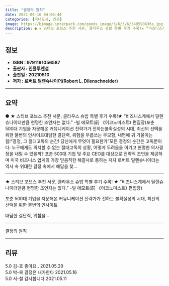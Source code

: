 ```yaml
---
title: "결정의 원칙"
date: 2021-06-16 04:06:44
categories: [국내도서, 인문]
image: https://bimage.interpark.com/goods_image/3/6/3/6/349593636s.jpg
description: ● ★ 스티브 포브스 추천 서문, 클라우스 슈밥 특별 후기 수록!★ “비즈니스계에서 딜렌슈나이더만큼 현명한 조언자는 없다.” -빌 에모트(前 《이코노미스트》 편집장)포춘 500대 기업을 자문해온 커뮤니케이션 전략가가 전하는불확실성의 시대, 최선의 선택을 위한 불변의 인사이트대담한 결단
---
```


## **정보**

- **ISBN : 9791191056587**
- **출판사 : 인플루엔셜**
- **출판일 : 20210510**
- **저자 : 로버트 딜렌슈나이더(Robert L. Dilenschneider)**

------



## **요약**

●  ★ 스티브 포브스 추천 서문, 클라우스 슈밥 특별 후기 수록!★ “비즈니스계에서 딜렌슈나이더만큼 현명한 조언자는 없다.” -빌 에모트(前 《이코노미스트》 편집장)포춘 500대 기업을 자문해온 커뮤니케이션 전략가가 전하는불확실성의 시대, 최선의 선택을 위한 불변의 인사이트대담한 결단력, 위험을 무릅쓰는 무모함, 내면에 귀 기울이는 힘!“결정, 그 절대고독의 순간! 당신에게 무엇이 필요한가”모든 결정의 순간은 고독뿐이다. 누구에게도 의지할 수 없는 절대고독의 상황, 어떻게 두려움을 이기고 현명한 의사결정을 내릴 수 있을까? 포춘 500대 기업 및 주요 CEO를 대상으로 전략적 조언을 제공하며 미국 비즈니스 업계의 가장 믿음직한 해결사로 통하는 저자 로버트 딜렌슈나이더는 역사 속 위대한 결정 속에서 해답을 찾...

------

★ 스티브 포브스 추천 서문, 클라우스 슈밥 특별 후기 수록!
★ “비즈니스계에서 딜렌슈나이더만큼 현명한 조언자는 없다.” -빌 에모트(前 《이코노미스트》 편집장)

포춘 500대 기업을 자문해온 커뮤니케이션 전략가가 전하는
불확실성의 시대, 최선의 선택을 위한 불변의 인사이트

대담한 결단력, 위험을... 

------


결정의 원칙 

------


## **리뷰** 

5.0 김-호 좋아요.. 2021.05.29 <br/>5.0 박-복 결정은 내가한다 2021.05.16 <br/>5.0 서-철 감사합니다  2021.05.11 <br/>